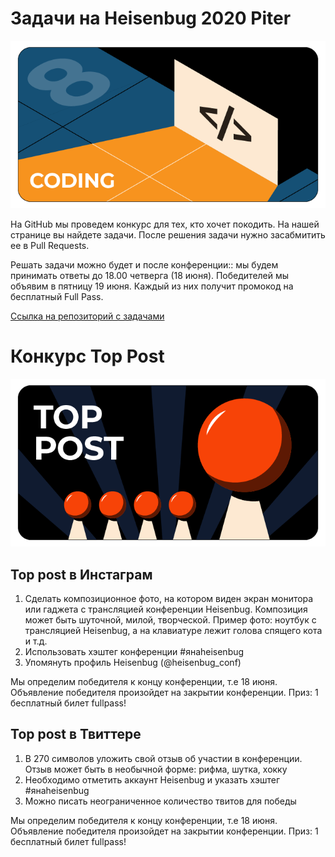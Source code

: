# Задачи на Heisenbug 2020 Piter

![Coding_pic](coding.png)

На GitHub мы проведем конкурс для тех, кто хочет покодить. На нашей странице вы найдете задачи. После решения задачи нужно засабмитить ее в Pull Requests.

Решать задачи можно будет и после конференции:: мы будем принимать ответы до 18.00 четверга (18 июня). Победителей мы объявим в пятницу 19 июня. Каждый из них получит промокод на бесплатный Full Pass.

[Ссылка на репозиторий с задачами](https://github.com/JUGRuGroupOnline/Heisenbug2020Piter)

# Конкурс Top Post

![Popular_post_pic](popular.png)

## Top post в Инстаграм
1. Сделать композиционное фото, на котором виден экран монитора или гаджета с трансляцией конференции Heisenbug. Композиция может быть шуточной, милой, творческой. Пример фото: ноутбук с трансляцией Heisenbug, а на клавиатуре лежит голова спящего кота и т.д.
2. Использовать хэштег конференции #янаheisenbug
3. Упомянуть профиль Heisenbug (@heisenbug_conf)

Мы определим победителя к концу конференции, т.е 18 июня. Объявление победителя произойдет на закрытии конференции.
Приз: 1 бесплатный билет fullpass!

## Top post в Твиттере
1. В 270 символов уложить свой отзыв об участии в конференции. Отзыв может быть в необычной форме: рифма, шутка, хокку
2. Необходимо отметить аккаунт Heisenbug и указать хэштег #янаheisenbug
3. Можно писать неограниченное количество твитов для победы

Мы определим победителя к концу конференции, т.е 18 июня. Объявление победителя произойдет на закрытии конференции.
Приз: 1 бесплатный билет fullpass!
